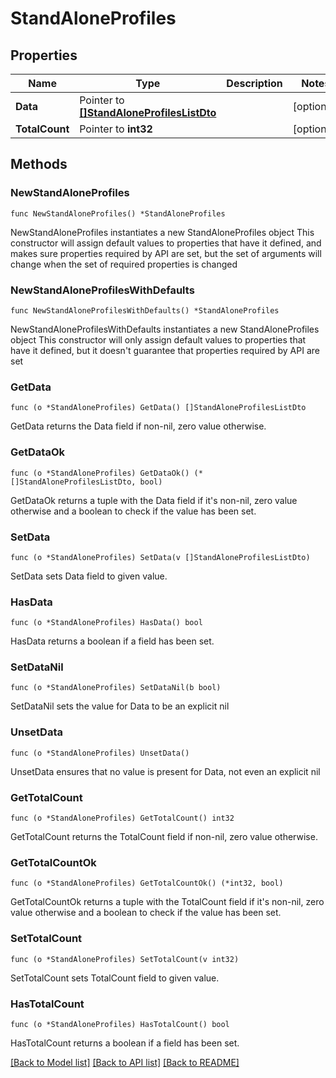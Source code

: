 # StandAloneProfiles

## Properties

Name | Type | Description | Notes
------------ | ------------- | ------------- | -------------
**Data** | Pointer to [**[]StandAloneProfilesListDto**](StandAloneProfilesListDto.md) |  | [optional] 
**TotalCount** | Pointer to **int32** |  | [optional] 

## Methods

### NewStandAloneProfiles

`func NewStandAloneProfiles() *StandAloneProfiles`

NewStandAloneProfiles instantiates a new StandAloneProfiles object
This constructor will assign default values to properties that have it defined,
and makes sure properties required by API are set, but the set of arguments
will change when the set of required properties is changed

### NewStandAloneProfilesWithDefaults

`func NewStandAloneProfilesWithDefaults() *StandAloneProfiles`

NewStandAloneProfilesWithDefaults instantiates a new StandAloneProfiles object
This constructor will only assign default values to properties that have it defined,
but it doesn't guarantee that properties required by API are set

### GetData

`func (o *StandAloneProfiles) GetData() []StandAloneProfilesListDto`

GetData returns the Data field if non-nil, zero value otherwise.

### GetDataOk

`func (o *StandAloneProfiles) GetDataOk() (*[]StandAloneProfilesListDto, bool)`

GetDataOk returns a tuple with the Data field if it's non-nil, zero value otherwise
and a boolean to check if the value has been set.

### SetData

`func (o *StandAloneProfiles) SetData(v []StandAloneProfilesListDto)`

SetData sets Data field to given value.

### HasData

`func (o *StandAloneProfiles) HasData() bool`

HasData returns a boolean if a field has been set.

### SetDataNil

`func (o *StandAloneProfiles) SetDataNil(b bool)`

 SetDataNil sets the value for Data to be an explicit nil

### UnsetData
`func (o *StandAloneProfiles) UnsetData()`

UnsetData ensures that no value is present for Data, not even an explicit nil
### GetTotalCount

`func (o *StandAloneProfiles) GetTotalCount() int32`

GetTotalCount returns the TotalCount field if non-nil, zero value otherwise.

### GetTotalCountOk

`func (o *StandAloneProfiles) GetTotalCountOk() (*int32, bool)`

GetTotalCountOk returns a tuple with the TotalCount field if it's non-nil, zero value otherwise
and a boolean to check if the value has been set.

### SetTotalCount

`func (o *StandAloneProfiles) SetTotalCount(v int32)`

SetTotalCount sets TotalCount field to given value.

### HasTotalCount

`func (o *StandAloneProfiles) HasTotalCount() bool`

HasTotalCount returns a boolean if a field has been set.


[[Back to Model list]](../README.md#documentation-for-models) [[Back to API list]](../README.md#documentation-for-api-endpoints) [[Back to README]](../README.md)


